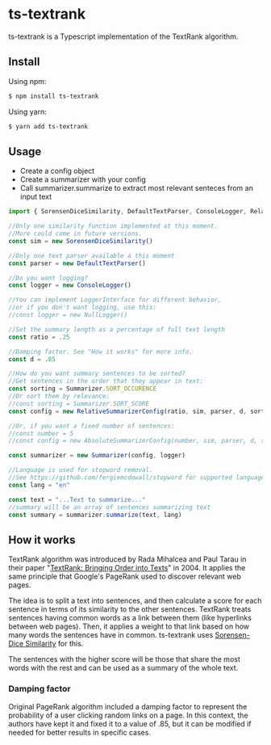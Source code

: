 # ts-textrank

ts-textrank is a Typescript implementation of the TextRank algorithm. 

## Install

Using npm:
```bash
$ npm install ts-textrank
```

Using yarn:

```bash
$ yarn add ts-textrank
```

## Usage

- Create a config object
- Create a summarizer with your config
- Call summarizer.summarize to extract most relevant senteces from an input text

```js
import { SorensenDiceSimilarity, DefaultTextParser, ConsoleLogger, RelativeSummarizerConfig, Summarizer, NullLogger, Sentence } from "ts-textrank";

//Only one similarity function implemented at this moment.
//More could come in future versions.
const sim = new SorensenDiceSimilarity()

//Only one text parser available a this moment
const parser = new DefaultTextParser()

//Do you want logging?
const logger = new ConsoleLogger()

//You can implement LoggerInterface for different behavior,
//or if you don't want logging, use this:
//const logger = new NullLogger()

//Set the summary length as a percentage of full text length
const ratio = .25 

//Damping factor. See "How it works" for more info.
const d = .85

//How do you want summary sentences to be sorted?
//Get sentences in the order that they appear in text:
const sorting = Summarizer.SORT_OCCURENCE
//Or sort them by relevance:
//const sorting = Summarizer.SORT_SCORE
const config = new RelativeSummarizerConfig(ratio, sim, parser, d, sorting)

//Or, if you want a fixed number of sentences:
//const number = 5
//const config = new AbsoluteSummarizerConfig(number, sim, parser, d, sorting)    

const summarizer = new Summarizer(config, logger)

//Language is used for stopword removal.
//See https://github.com/fergiemcdowall/stopword for supported languages
const lang = "en"

const text = "...Text to summarize..."
//summary will be an array of sentences summarizing text
const summary = summarizer.summarize(text, lang)
```    

## How it works

TextRank algorithm was introduced by Rada Mihalcea and Paul Tarau in their paper "[TextRank: Bringing Order into Texts](https://aclanthology.org/W04-3252/)" in 2004. It applies the same principle that Google's PageRank used to discover relevant web pages.

The idea is to split a text into sentences, and then calculate a score for each sentence in terms of its similarity to the other sentences. TextRank treats sentences having common words as a link between them (like hyperlinks between web pages). Then, it applies a weight to that link based on how many words the sentences have in common. ts-textrank uses [Sorensen-Dice Similarity](https://en.wikipedia.org/wiki/S%C3%B8rensen%E2%80%93Dice_coefficient) for this.

The sentences with the higher score will be those that share the most words with the rest and can be used as a summary of the whole text.

### Damping factor

Original PageRank algorithm included a damping factor to represent the probability of a user clicking random links on a page. In this context, the authors have kept it and fixed it to a value of .85, but it can be modified if needed for better results in specific cases.
